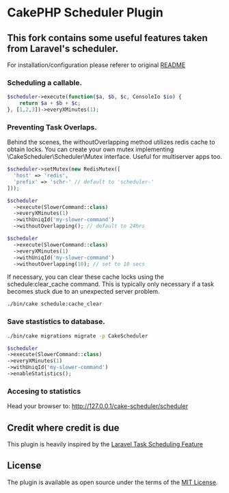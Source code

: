 # CakePHP Scheduler Plugin
## This fork contains some useful features taken from Laravel's scheduler. 
For installation/configuration please referer to original [README](https://github.com/LordSimal/cakephp-scheduler/blob/1.x/README.md)

### Scheduling a callable.
  ```php
  $scheduler->execute(function($a, $b, $c, ConsoleIo $io) {
      return $a + $b + $c;
  }, [1,2,3])->everyXMinutes(1);
  ```

### Preventing Task Overlaps.
Behind the scenes, the withoutOverlapping method utilizes redis cache to obtain locks. 
You can create your own mutex implementing \CakeScheduler\Scheduler\Mutex interface.
Useful for multiserver apps too.
  ```php
$scheduler->setMutex(new RedisMutex([
    'host' => 'redis',
    'prefix' => 'schr-' // default to 'scheduler-'
]));

  $scheduler
    ->execute(SlowerCommand::class)
    ->everyXMinutes(1)
    ->withUniqId('my-slower-command')
    ->withoutOverlapping(); // default to 24hrs

  $scheduler
    ->execute(SlowerCommand::class)
    ->everyXMinutes(1)
    ->withUniqId('my-slower-command')
    ->withoutOverlapping(10); // set to 10 secs
  ```

If necessary, you can clear these cache locks using the schedule:clear_cache command. This is typically only necessary if a task becomes stuck due to an unexpected server problem.
   ```bash
  ./bin/cake schedule:cache_clear
  ```

  ### Save stastistics to database.
   ```bash
  ./bin/cake migrations migrate -p CakeScheduler
  ```
  
  ```php
$scheduler
  ->execute(SlowerCommand::class)
  ->everyXMinutes(1)
  ->withUniqId('my-slower-command')
  ->enableStatistics();
  ```

### Accesing to statistics
Head your browser to: http://127.0.0.1/cake-scheduler/scheduler

  
## Credit where credit is due
This plugin is heavily inspired by the [Laravel Task Scheduling Feature](https://laravel.com/docs/10.x/scheduling)

## License
The plugin is available as open source under the terms of the [MIT License](https://github.com/lordsimal/cakephp-scheduler/blob/main/LICENSE).
